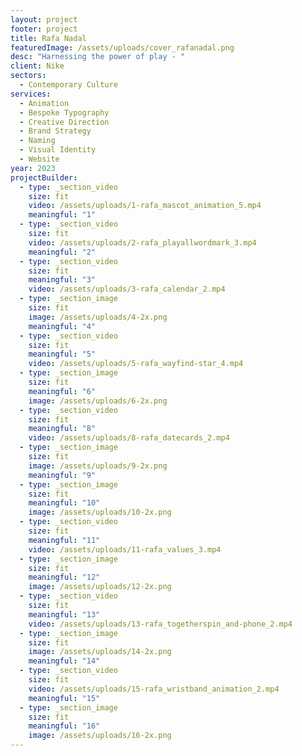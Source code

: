 ```yaml
---
layout: project
footer: project
title: Rafa Nadal
featuredImage: /assets/uploads/cover_rafanadal.png
desc: "Harnessing the power of play - "
client: Nike
sectors:
  - Contemporary Culture
services:
  - Animation
  - Bespoke Typography
  - Creative Direction
  - Brand Strategy
  - Naming
  - Visual Identity
  - Website
year: 2023
projectBuilder:
  - type: _section_video
    size: fit
    video: /assets/uploads/1-rafa_mascot_animation_5.mp4
    meaningful: "1"
  - type: _section_video
    size: fit
    video: /assets/uploads/2-rafa_playallwordmark_3.mp4
    meaningful: "2"
  - type: _section_video
    size: fit
    meaningful: "3"
    video: /assets/uploads/3-rafa_calendar_2.mp4
  - type: _section_image
    size: fit
    image: /assets/uploads/4-2x.png
    meaningful: "4"
  - type: _section_video
    size: fit
    meaningful: "5"
    video: /assets/uploads/5-rafa_wayfind-star_4.mp4
  - type: _section_image
    size: fit
    meaningful: "6"
    image: /assets/uploads/6-2x.png
  - type: _section_video
    size: fit
    meaningful: "8"
    video: /assets/uploads/8-rafa_datecards_2.mp4
  - type: _section_image
    size: fit
    image: /assets/uploads/9-2x.png
    meaningful: "9"
  - type: _section_image
    size: fit
    meaningful: "10"
    image: /assets/uploads/10-2x.png
  - type: _section_video
    size: fit
    meaningful: "11"
    video: /assets/uploads/11-rafa_values_3.mp4
  - type: _section_image
    size: fit
    meaningful: "12"
    image: /assets/uploads/12-2x.png
  - type: _section_video
    size: fit
    meaningful: "13"
    video: /assets/uploads/13-rafa_togetherspin_and-phone_2.mp4
  - type: _section_image
    size: fit
    image: /assets/uploads/14-2x.png
    meaningful: "14"
  - type: _section_video
    size: fit
    video: /assets/uploads/15-rafa_wristband_animation_2.mp4
    meaningful: "15"
  - type: _section_image
    size: fit
    meaningful: "16"
    image: /assets/uploads/16-2x.png
---
```


